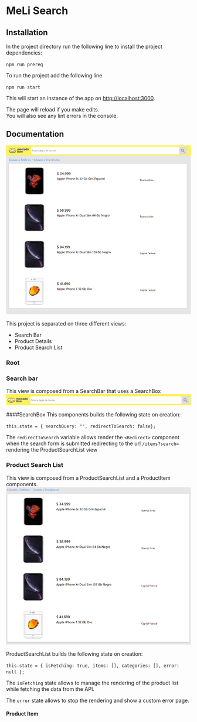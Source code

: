 # MeLi Search
## Installation
In the project directory run the following line to install the project dependencies:

`npm run prereq`

To run the project add the following line

`npm run start`

This will start an instance of the app on [http://localhost:3000](http://localhost:3000).<br />

The page will reload if you make edits.<br />
You will also see any lint errors in the console.

## Documentation

![page-view](readme/page-view.PNG)

This project is separated on three different views:

- Search Bar
- Product Details
- Product Search List
### Root

### Search bar
This view is composed from a SearchBar that uses a SearchBox
![search-bar](readme/search-bar.PNG)

####SearchBox
This components builds the following state on creation:

`
this.state = {
             searchQuery: "",
             redirectToSearch: false};
`

The `redirectToSearch` variable allows render the `<Redirect>` component when the search form 
is submitted redirecting to the url `/items?search=` rendering the ProductSearchList
view 

### Product Search List
This view is composed from a ProductSearchList and a ProductItem components.
![product-list](readme/product-list.PNG)

ProductSearchList builds the following state on creation:

`this.state = {
             isFetching: true,
             items: [],
             categories: [],
             error: null
};
`

The `isFetching` state allows to manage the rendering of the product list while fetching the
data from the API.

The `error` state allows to stop the rendering and show a custom error page.

#### Product Item

